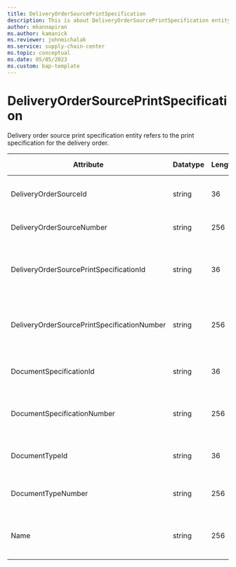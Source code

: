 ```yaml
---
title: DeliveryOrderSourcePrintSpecification
description: This is about DeliveryOrderSourcePrintSpecification entity.
author: mkannapiran
ms.author: kamanick
ms.reviewer: johnmichalak
ms.service: supply-chain-center
ms.topic: conceptual
ms.date: 05/05/2023
ms.custom: bap-template
---
```


# **DeliveryOrderSourcePrintSpecification**

Delivery order source print specification entity refers to the print specification for the delivery order.


|	Attribute	|	Datatype	|	Length	|	Primary Key	|	Description	|
|---------------|--------|------|----------|-----------|
|	DeliveryOrderSourceId	|	string	|	36	|	No	|	The unique Id of the delivery order source	|
|	DeliveryOrderSourceNumber	|	string	|	256	|	No	|	Number of the delivery order source	|
|	DeliveryOrderSourcePrintSpecificationId	|	string	|	36	|	Yes	|	The unique Id of the delivery order source print specification	|
|	DeliveryOrderSourcePrintSpecificationNumber	|	string	|	256	|	Yes	|	The unique number of the delivery order source print specification	|
|	DocumentSpecificationId	|	string	|	36	|	No	|	The unique Id of the document specification	|
|	DocumentSpecificationNumber	|	string	|	256	|	No	|	Document specification number of the print specification	|
|	DocumentTypeId	|	string	|	36	|	No	|	The unique Id of the document type	|
|	DocumentTypeNumber	|	string	|	256	|	No	|	Document type number of the print specification	|
|	Name	|	string	|	256	|	No	|	Name of the print specification for delivery order source	|
